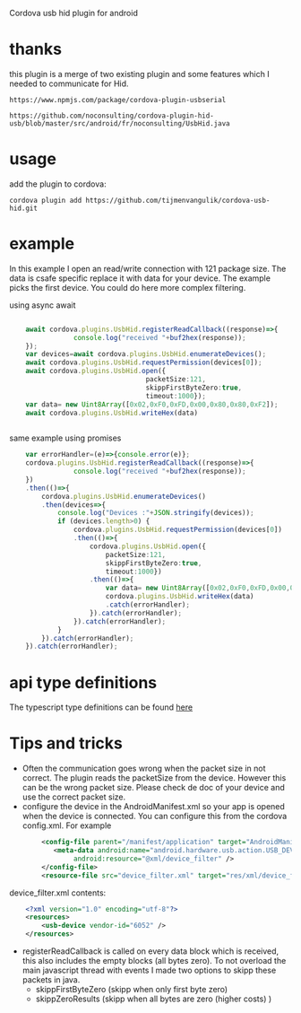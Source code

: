Cordova usb hid plugin for android

# thanks
this plugin is a merge of two existing plugin and some features which I needed to communicate for Hid.

    https://www.npmjs.com/package/cordova-plugin-usbserial

    https://github.com/noconsulting/cordova-plugin-hid-usb/blob/master/src/android/fr/noconsulting/UsbHid.java


# usage

add the plugin to cordova:

    cordova plugin add https://github.com/tijmenvangulik/cordova-usb-hid.git

# example

In this example I open an read/write connection with 121 package size. The data is csafe specific replace it with data for your device. The example picks the first device. You could do here more complex filtering.

using async await

```typescript

    await cordova.plugins.UsbHid.registerReadCallback((response)=>{
                console.log("received "+buf2hex(response));
    });
    var devices=await cordova.plugins.UsbHid.enumerateDevices();
    await cordova.plugins.UsbHid.requestPermission(devices[0]);
    await cordova.plugins.UsbHid.open({
                                  packetSize:121,
                                  skippFirstByteZero:true,
                                  timeout:1000});
    var data= new Uint8Array([0x02,0xF0,0xFD,0x00,0x80,0x80,0xF2]);
    await cordova.plugins.UsbHid.writeHex(data)
    
```
same example using promises

```typescript
    var errorHandler=(e)=>{console.error(e)};
    cordova.plugins.UsbHid.registerReadCallback((response)=>{
                console.log("received "+buf2hex(response));
    })
    .then(()=>{
        cordova.plugins.UsbHid.enumerateDevices()
        .then(devices=>{
            console.log("Devices :"+JSON.stringify(devices));
            if (devices.length>0) {
                cordova.plugins.UsbHid.requestPermission(devices[0])
                .then(()=>{
                    cordova.plugins.UsbHid.open({
                        packetSize:121,
                        skippFirstByteZero:true,
                        timeout:1000})                        
                    .then(()=>{                         
                        var data= new Uint8Array([0x02,0xF0,0xFD,0x00,0x80,0x80,0xF2]);
                        cordova.plugins.UsbHid.writeHex(data)
                        .catch(errorHandler);
                    }).catch(errorHandler);
                }).catch(errorHandler);
            }
        }).catch(errorHandler);
    }).catch(errorHandler);
```
# api type definitions

The typescript type definitions can be found [here](www/UsbHid.d.ts) 

# Tips and tricks

* Often the communication goes wrong when the packet size in not correct. The plugin reads the packetSize from the device. However this can be the wrong packet size. Please check de doc of your device and use the correct packet size.
* configure the device in the AndroidManifest.xml so your app is opened when the device is connected. You can configure this from the cordova config.xml. For example
```  xml
        <config-file parent="/manifest/application" target="AndroidManifest.xml">
           <meta-data android:name="android.hardware.usb.action.USB_DEVICE_ATTACHED"
                android:resource="@xml/device_filter" />
        </config-file>
        <resource-file src="device_filter.xml" target="res/xml/device_filter.xml" />
```
device_filter.xml contents:
``` xml
    <?xml version="1.0" encoding="utf-8"?>
    <resources>
        <usb-device vendor-id="6052" />
    </resources>
```
*  registerReadCallback is called on every data block which is received,
this also includes the empty blocks (all bytes zero). To not overload the main javascript thread with events I made two options to skipp these
packets in java. 
   * skippFirstByteZero (skipp when only first byte zero)
   * skippZeroResults (skipp when all bytes are zero (higher costs) )